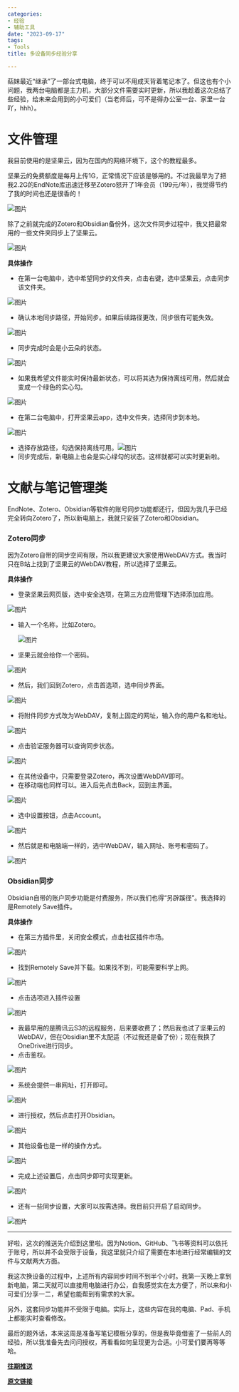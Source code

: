 ```yaml
---
categories:
- 经验
- 辅助工具
date: "2023-09-17"
tags:
- Tools
title: 多设备同步经验分享

---
```


萜妹最近“继承”了一部台式电脑，终于可以不用成天背着笔记本了。但这也有个小问题，我两台电脑都是主力机，大部分文件需要实时更新，所以我趁着这次总结了些经验，给未来会用到的小可爱们（当老师后，可不是得办公室一台、家里一台吖，hhh）。

<!--more-->



# 文件管理

我目前使用的是坚果云，因为在国内的网络环境下，这个的教程最多。

坚果云的免费额度是每月上传1G，正常情况下应该是够用的。不过我最早为了把我2.2G的EndNote库迅速迁移至Zotero怒开了1年会员（199元/年），我觉得节约了我的时间也还是很香的！

![图片](https://tie-1315290370.cos.ap-beijing.myqcloud.com/Paper/202309182111995.png)

除了之前就完成的Zotero和Obsidian备份外，这次文件同步过程中，我又把最常用的一些文件夹同步上了坚果云。

![图片](https://tie-1315290370.cos.ap-beijing.myqcloud.com/Paper/202309182111987.png)

**具体操作**

- 在第一台电脑中，选中希望同步的文件夹，点击右键，选中坚果云，点击同步该文件夹。

![图片](https://tie-1315290370.cos.ap-beijing.myqcloud.com/Paper/202309182111972.png)

- 确认本地同步路径，开始同步。如果后续路径更改，同步很有可能失效。

![图片](https://tie-1315290370.cos.ap-beijing.myqcloud.com/Paper/202309182111968.png)

- 同步完成时会是小云朵的状态。

![图片](https://tie-1315290370.cos.ap-beijing.myqcloud.com/Paper/202309182111977.png)

- 如果我希望文件能实时保持最新状态，可以将其选为保持离线可用，然后就会变成一个绿色的实心勾。

![图片](https://tie-1315290370.cos.ap-beijing.myqcloud.com/Paper/202309182111815.png)

- 在第二台电脑中，打开坚果云app，选中文件夹，选择同步到本地。

![图片](https://tie-1315290370.cos.ap-beijing.myqcloud.com/Paper/202309182111945.png)

- 选择存放路径，勾选保持离线可用。![图片](https://tie-1315290370.cos.ap-beijing.myqcloud.com/Paper/202309182111053.png)
- 同步完成后，新电脑上也会是实心绿勾的状态。这样就都可以实时更新啦。

# 文献与笔记管理类

EndNote、Zotero、Obsidian等软件的账号同步功能都还行，但因为我几乎已经完全转向Zotero了，所以新电脑上，我就只安装了Zotero和Obsidian。

### Zotero同步

因为Zotero自带的同步空间有限，所以我更建议大家使用WebDAV方式。我当时只在B站上找到了坚果云的WebDAV教程，所以选择了坚果云。

**具体操作**

- 登录坚果云网页版，选中安全选项，在第三方应用管理下选择添加应用。

![图片](https://tie-1315290370.cos.ap-beijing.myqcloud.com/Paper/202309182111640.jpeg)



- 输入一个名称，比如Zotero。

  ![图片](https://tie-1315290370.cos.ap-beijing.myqcloud.com/Paper/202309182111590.png)

- 坚果云就会给你一个密码。

![图片](https://tie-1315290370.cos.ap-beijing.myqcloud.com/Paper/202309182111008.png)

- 然后，我们回到Zotero，点击首选项，选中同步界面。

![图片](https://tie-1315290370.cos.ap-beijing.myqcloud.com/Paper/202309182111715.png)

- 将附件同步方式改为WebDAV，复制上固定的网址，输入你的用户名和地址。

![图片](https://tie-1315290370.cos.ap-beijing.myqcloud.com/Paper/202309182111696.png)

- 点击验证服务器可以查询同步状态。

![图片](https://tie-1315290370.cos.ap-beijing.myqcloud.com/Paper/202309182111833.png)

- 在其他设备中，只需要登录Zotero，再次设置WebDAV即可。
- 在移动端也同样可以。进入后先点击Back，回到主界面。

![图片](https://tie-1315290370.cos.ap-beijing.myqcloud.com/Paper/202309182111322.png)

- 选中设置按钮，点击Account。

![图片](https://tie-1315290370.cos.ap-beijing.myqcloud.com/Paper/202309182111498.png)

- 然后就是和电脑端一样的，选中WebDAV，输入网址、账号和密码了。

![图片](https://tie-1315290370.cos.ap-beijing.myqcloud.com/Paper/202309182111659.png)

### Obsidian同步

Obsidian自带的账户同步功能是付费服务，所以我们也得“另辟蹊径”。我选择的是Remotely Save插件。

**具体操作**

- 在第三方插件里，关闭安全模式，点击社区插件市场。

![图片](https://tie-1315290370.cos.ap-beijing.myqcloud.com/Paper/202309182111261.png)

- 找到Remotely Save并下载。如果找不到，可能需要科学上网。

![图片](https://tie-1315290370.cos.ap-beijing.myqcloud.com/Paper/202309182111311.png)

- 点击选项进入插件设置

![图片](https://tie-1315290370.cos.ap-beijing.myqcloud.com/Paper/202309182111646.png)

- 我最早用的是腾讯云S3的远程服务，后来要收费了；然后我也试了坚果云的WebDAV，但在Obsidian里不太配适（不过我还是备了份）；现在我换了OneDrive进行同步。
- 点击鉴权。

![图片](https://tie-1315290370.cos.ap-beijing.myqcloud.com/Paper/202309182111506.png)

- 系统会提供一串网址，打开即可。

![图片](https://tie-1315290370.cos.ap-beijing.myqcloud.com/Paper/202309182111860.png)

- 进行授权，然后点击打开Obsidian。

![图片](https://tie-1315290370.cos.ap-beijing.myqcloud.com/Paper/202309182111271.png)

- 其他设备也是一样的操作方式。

![图片](https://tie-1315290370.cos.ap-beijing.myqcloud.com/Paper/202309182111747.jpeg)

- 完成上述设置后，点击同步即可实现更新。

![图片](https://tie-1315290370.cos.ap-beijing.myqcloud.com/Paper/202309182111341.png)

- 还有一些同步设置，大家可以按需选择。我目前只开启了启动同步。

![图片](https://tie-1315290370.cos.ap-beijing.myqcloud.com/Paper/202309182111411.png)

------

好啦，这次的推送先介绍到这里啦。因为Notion、GitHub、飞书等资料可以依托于账号，所以并不会受限于设备，我这里就只介绍了需要在本地进行经常编辑的文件与文献两大方面。

我这次换设备的过程中，上述所有内容同步时间不到半个小时。我第一天晚上拿到新电脑，第二天就可以直接用电脑进行办公，自我感觉实在太方便了，所以来和小可爱们分享一二，希望也能帮到有需求的大家。

另外，这套同步功能并不受限于电脑。实际上，这些内容在我的电脑、Pad、手机上都能实时查看修改。

最后的题外话，本来这周是准备写笔记模板分享的，但是我毕竟借鉴了一些前人的经验，所以我准备先去问问授权，再看看如何呈现更为合适。小可爱们要再等等哈。

[**往期推送**](https://mp.weixin.qq.com/s?__biz=MzIwMDk1OTM2OQ==&mid=2247488061&idx=1&sn=263c0515643b654b4e48872ec32c1fff&chksm=96f466dba183efcd3c375c7ed27271fa935ddcbdb7f25974c3b3c60ad8da454c6e6839603f97&token=1747323943&lang=zh_CN&scene=21#wechat_redirect)

[**原文链接**](https://mp.weixin.qq.com/s?__biz=MzIwMDk1OTM2OQ==&mid=2247488747&idx=1&sn=cdb6da3bd090ec08ba850c5dcffee3be&chksm=96f4600da183e91b729dd2d4b66d5eb0bde9808a452295b6cd27f18c6150e7c0e6a51800a3e0&token=747222870&lang=zh_CN#rd)
